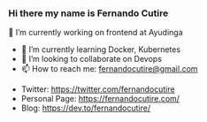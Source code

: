 
### Hi there my name is Fernando Cutire

🔭 I’m currently working on frontend at Ayudinga
- 🌱 I’m currently learning Docker, Kubernetes
- 👯 I’m looking to collaborate on Devops 
- 📫 How to reach me: fernandocutire@gmail.com

* Twitter: https://twitter.com/fernandocutire
* Personal Page: https://fernandocutire.com/
* Blog: https://dev.to/fernandocutire/



<!--
**FernandoCutire/FernandoCutire** is a ✨ _special_ ✨ repository because its `README.md` (this file) appears on your GitHub profile.

Here are some ideas to get you started:

- 🔭 I’m currently working on ...
- 🌱 I’m currently learning ...
- 👯 I’m looking to collaborate on ...
- 🤔 I’m looking for help with ...
- 💬 Ask me about ...
- 📫 How to reach me: ...
- 😄 Pronouns: ...
- ⚡ Fun fact: ...
-->
